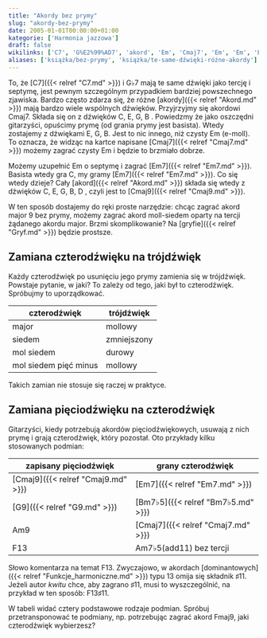 ```yaml
---
title: "Akordy bez prymy"
slug: "akordy-bez-prymy"
date: 2005-01-01T00:00:00+01:00
kategorie: ['Harmonia jazzowa']
draft: false
wikilinks: ['C7', 'G%E2%99%AD7', 'akord', 'Em', 'Cmaj7', 'Em', 'Em', 'Em7', 'Em7', 'akord', 'Cmaj9', 'gryf', 'czterod%C5%BAwi%C4%99k', 'tr%C3%B3jd%C5%BAwi%C4%99k', 'pi%C4%99ciod%C5%BAwi%C4%99k', 'czterod%C5%BAwi%C4%99k', 'Cmaj9', 'Em7', 'G9', 'Bm7%E2%99%AD5', 'Am9', 'Cmaj7', 'F13', 'Am7%E2%99%AD5(add11)', 'F13', 'dominanta', 'F13%E2%99%AF11', 'Fmaj9']
aliases: ['książka/bez-prymy', 'książka/te-same-dźwięki-różne-akordy']
---
```

To, że [C7]({{< relref "C7.md" >}}) i G♭7<!-- link nie odnosił się do niczego --> mają te same dźwięki
jako tercję i septymę, jest pewnym szczególnym przypadkiem bardziej
powszechnego zjawiska. Bardzo często zdarza się, że różne
[akordy]({{< relref "Akord.md" >}}) mają bardzo wiele wspólnych dźwięków.
Przyjrzyjmy się akordowi Cmaj7. Składa się on z dźwięków C, E, G, B .
Powiedzmy że jako oszczędni gitarzyści, opuścimy prymę (od grania prymy
jest basista). Wtedy zostajemy z dźwiękami E, G, B. Jest to nic innego,
niż czysty Em<!-- link nie odnosił się do niczego --> (e-moll). To oznacza, że widząc na kartce
napisane [Cmaj7]({{< relref "Cmaj7.md" >}}) możemy zagrać czysty
Em<!-- link nie odnosił się do niczego --> i będzie to brzmiało dobrze.

Możemy uzupełnić Em<!-- link nie odnosił się do niczego --> o septymę i zagrać
[Em7]({{< relref "Em7.md" >}}). Basista wtedy gra C, my gramy
[Em7]({{< relref "Em7.md" >}}). Co się wtedy dzieje? Cały
[akord]({{< relref "Akord.md" >}}) składa się wtedy z dźwięków C, E, G, B, D ,
czyli jest to [Cmaj9]({{< relref "Cmaj9.md" >}}).

W ten sposób dostajemy do ręki proste narzędzie: chcąc zagrać akord
major 9 bez prymy, możemy zagrać akord moll-siedem oparty na tercji
żądanego akordu major. Brzmi skomplikowanie? Na
[gryfie]({{< relref "Gryf.md" >}}) będzie prostsze.

## Zamiana czterodźwięku na trójdźwięk

Każdy czterodźwięk<!-- link nie odnosił się do niczego --> po usunięciu jego prymy
zamienia się w trójdźwięk<!-- link nie odnosił się do niczego -->. Powstaje pytanie, w
jaki? To zależy od tego, jaki był to czterodźwięk. Spróbujmy to
uporządkować.

| czterodźwięk          | trójdźwięk  |
| --------------------- | ----------- |
| major                 | mollowy     |
| siedem                | zmniejszony |
| mol siedem            | durowy      |
| mol siedem pięć minus | mollowy     |

Takich zamian nie stosuje się raczej w praktyce.

## Zamiana pięciodźwięku na czterodźwięk

Gitarzyści, kiedy potrzebują akordów
pięciodźwiękowych<!-- link nie odnosił się do niczego -->, usuwają z nich prymę
i grają czterodźwięk<!-- link nie odnosił się do niczego -->, który pozostał. Oto
przykłady kilku stosowanych podmian:

| zapisany pięciodźwięk     | grany czterodźwięk                                   |
| ------------------------- | ---------------------------------------------------- |
| [Cmaj9]({{< relref "Cmaj9.md" >}}) | [Em7]({{< relref "Em7.md" >}})                                |
| [G9]({{< relref "G9.md" >}})       | [Bm7♭5]({{< relref "Bm7♭5.md" >}})                            |
| Am9<!-- link nie odnosił się do niczego -->     | [Cmaj7]({{< relref "Cmaj7.md" >}})                            |
| F13<!-- link nie odnosił się do niczego -->     | Am7♭5(add11)<!-- link nie odnosił się do niczego --> bez tercji |

Słowo komentarza na temat F13<!-- link nie odnosił się do niczego -->. Zwyczajowo, w akordach
[dominantowych]({{< relref "Funkcje_harmoniczne.md" >}}) typu 13 omija się składnik ♯11.
Jeżeli autor *kwitu* chce, aby zagrano ♯11, musi to wyszczególnić, na
przykład w ten sposób: F13♯11<!-- link nie odnosił się do niczego -->.

W tabeli widać cztery podstawowe rodzaje podmian. Spróbuj
przetransponować te podmiany, np. potrzebując zagrać akord
Fmaj9<!-- link nie odnosił się do niczego -->, jaki czterodźwięk wybierzesz?

